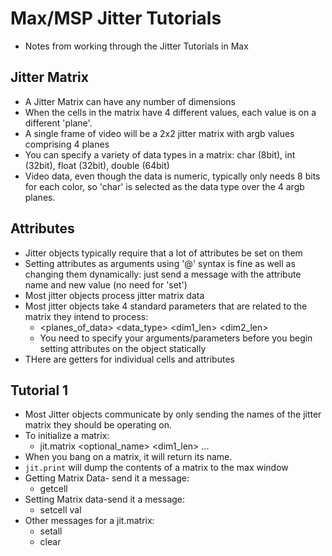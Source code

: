 Max/MSP Jitter Tutorials
============
- Notes from working through the Jitter Tutorials in Max

## Jitter Matrix
- A Jitter Matrix can have any number of dimensions
- When the cells in the matrix have 4 different values, each value is on a different 'plane'.
- A single frame of video will be a 2x2 jitter matrix with argb values comprising 4 planes
- You can specify a variety of data types in a matrix: char (8bit), int (32bit), float (32bit), double (64bit)
- Video data, even though the data is numeric, typically only needs 8 bits for each color, so 'char' is selected as the data type over the 4 argb planes.

## Attributes
- Jitter objects typically require that a lot of attributes be set on them
- Setting attributes as arguments using '@' syntax is fine as well as changing them dynamically: just send a message with the attribute name and new value (no need for 'set')
- Most jitter objects process jitter matrix data
- Most jitter objects take 4 standard parameters that are related to the matrix they intend to process:
    - <planes_of_data> <data_type> <dim1_len> <dim2_len>
    - You need to specify your arguments/parameters before you begin setting attributes on the object statically
- THere are getters for individual cells and attributes

## Tutorial 1
- Most Jitter objects communicate by only sending the names of the jitter matrix they should be operating on.
- To initialize a matrix:
    - jit.matrix <optional_name> <planes> <type> <dim1_len> ...
- When you bang on a matrix, it will return its name.
- `jit.print` will dump the contents of a matrix to the max window
- Getting Matrix Data- send it a message:
    - getcell <x> <y>
- Setting Matrix data-send it a message:
    - setcell <x> <y> val <val>
- Other messages for a jit.matrix:
    - setall <val>
    - clear
    